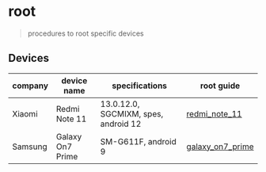 # root
> procedures to root specific devices


## Devices

|company|device name|specifications|root guide|
|---|---|---|---|
|Xiaomi|Redmi Note 11|13.0.12.0, SGCMIXM, spes, android 12|[redmi_note_11](./xiaomi/redmi_note_11/redmi_note_11.md)|
|Samsung|Galaxy On7 Prime|SM-G611F, android 9|[galaxy_on7_prime](./samsung/galaxy_on7_prime/galaxy_on7_prime.md)|
